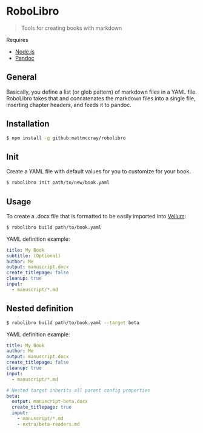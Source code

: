 # RoboLibro
> Tools for creating books with markdown


Requires
- [Node.js](https://nodejs.org/)
- [Pandoc](https://pandoc.org/)


## General

Basically, you define a list (or glob pattern) of markdown files in a YAML file. RoboLibro takes that and concatenates the markdown files into a single file, inserting chapter headers, and feeds it to pandoc.


## Installation

```bash
$ npm install -g github:mattmccray/robolibro
```


## Init

Create a YAML file with default values for you to customize for your book.

```bash
$ robolibro init path/to/new/book.yaml
```

## Usage

To create a .docx file that is formatted to be easily imported into [Vellum](https://vellum.pub/):

```bash
$ robolibro build path/to/book.yaml
```

YAML definition example:

```yaml
title: My Book
subtitle: (Optional)
author: Me
output: manuscript.docx
create_titlepage: false
cleanup: true
input:
  - manuscript/*.md
```



## Nested definition

```bash
$ robolibro build path/to/book.yaml --target beta
```

YAML definition example:

```yaml
title: My Book
author: Me
output: manuscript.docx
create_titlepage: false
cleanup: true
input:
  - manuscript/*.md

# Nested target inherits all parent config properties
beta: 
  output: manuscript-beta.docx
  create_titlepage: true
  input:
    - manuscript/*.md
    - extra/beta-readers.md
```
